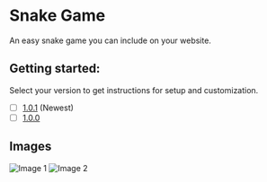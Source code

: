 # Snake Game
An easy snake game you can include on your website.

## Getting started:
Select your version to get instructions for setup and customization.
- [ ] [1.0.1](versions/1.0.1/readme.md) (Newest)
- [ ] [1.0.0](versions/1.0.0/readme.md)

## Images
![Image 1](https://media.discordapp.net/attachments/1137846358959734864/1215266284602794014/2345.PNG?ex=65fc1fec&is=65e9aaec&hm=9315bdf29bc76c0fa2674cf3a5b8497df8085f41ff5f61d48536cb7e12625f8b&=&format=webp&quality=lossless&width=273&height=273)
![Image 2](https://media.discordapp.net/attachments/1137846358959734864/1215266284304990208/21321.PNG?ex=65fc1fec&is=65e9aaec&hm=adfa0f66d5ab93f7e08d32bfefbb1e192f37c91bf6f4ade621537eade0c76c01&=&format=webp&quality=lossless&width=273&height=273)
